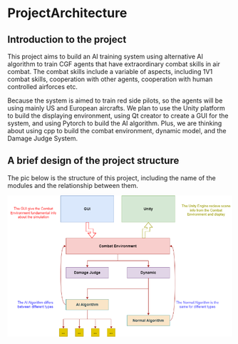 # ProjectArchitecture

## Introduction to the project

This project aims to build an AI training system using alternative AI algorithm to train CGF agents that have extraordinary combat skills in air combat. The combat skills include a variable of aspects, including 1V1 combat skills, cooperation with other agents, cooperation with human controlled airforces etc.

Because the system is aimed to train red side pilots, so the agents will be using mainly US and European aircrafts. We plan to use the Unity platform to build the displaying environment, using Qt creator to create a GUI for the system, and using Pytorch to build the AI algorithm. Plus, we are thinking about using cpp to build the combat environment, dynamic model, and the Damage Judge System.

## A brief design of the project structure

The pic below is the structure of this project, including the name of the modules and the relationship between them.

<div align=center>
<img src="./README_imag/project_structure.png" width="700">
</div>
